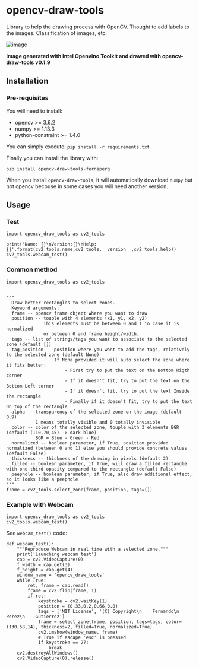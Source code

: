 # opencv-draw-tools
Library to help the drawing process with OpenCV. Thought to add labels to the images. Classification of images, etc.

![image](https://user-images.githubusercontent.com/18369529/53686731-3dba0500-3d2b-11e9-95e5-e4517c013d14.png)

**Image generated with Intel Openvino Toolkit and drawed with opencv-draw-tools v0.1.9**

## Installation

### Pre-requisites

You will need to install:

* opencv >= 3.6.2
* numpy >= 1.13.3
* python-constraint >= 1.4.0

You can simply execute:
`pip install -r requirements.txt`

Finally you can install the library with:

`pip install opencv-draw-tools-fernaperg`

When you install `opencv-draw-tools`, it will automatically download `numpy` but not opencv becouse in some cases you will need another version.

## Usage

### Test

```
import opencv_draw_tools as cv2_tools

print('Name: {}\nVersion:{}\nHelp:{}'.format(cv2_tools.name,cv2_tools.__version__,cv2_tools.help))
cv2_tools.webcam_test()
```
### Common method

```
import opencv_draw_tools as cv2_tools


"""
  Draw better rectangles to select zones.
  Keyword arguments:
  frame -- opencv frame object where you want to draw
  position -- touple with 4 elements (x1, y1, x2, y2)
              This elements must be between 0 and 1 in case it is normalized
              or between 0 and frame height/width.
  tags -- list of strings/tags you want to associate to the selected zone (default [])
  tag_position -- position where you want to add the tags, relatively to the selected zone (default None)
                  If None provided it will auto select the zone where it fits better:
                      - First try to put the text on the Bottom Rigth corner
                      - If it doesn't fit, try to put the text on the Bottom Left corner
                      - If it doesn't fit, try to put the text Inside the rectangle
                      - Finally if it doesn't fit, try to put the text On top of the rectangle
  alpha -- transparency of the selected zone on the image (default 0.9)
           1 means totally visible and 0 totally invisible
  color -- color of the selected zone, touple with 3 elements BGR (default (110,70,45) -> dark blue)
           BGR = Blue - Green - Red
  normalized -- boolean parameter, if True, position provided normalized (between 0 and 1) else you should provide concrete values (default False)
  thickness -- thickness of the drawing in pixels (default 2)
  filled -- boolean parameter, if True, will draw a filled rectangle with one-third opacity compared to the rectangle (default False)
  peephole -- boolean parameter, if True, also draw additional effect, so it looks like a peephole
"""
frame = cv2_tools.select_zone(frame, position, tags=[])
```

### Example with Webcam

```
import opencv_draw_tools as cv2_tools
cv2_tools.webcam_test()
```

See `webcam_test()` code:

```
def webcam_test():
    """Reproduce Webcam in real time with a selected zone."""
    print('Launching webcam test')
    cap = cv2.VideoCapture(0)
    f_width = cap.get(3)
    f_height = cap.get(4)
    window_name = 'opencv_draw_tools'
    while True:
        ret, frame = cap.read()
        frame = cv2.flip(frame, 1)
        if ret:
            keystroke = cv2.waitKey(1)
            position = (0.33,0.2,0.66,0.8)
            tags = ['MIT License', '(C) Copyright\n    Fernando\n    Perez\n    Gutierrez']
            frame = select_zone(frame, position, tags=tags, color=(130,58,14), thickness=2, filled=True, normalized=True)
            cv2.imshow(window_name, frame)
            # True if escape 'esc' is pressed
            if keystroke == 27:
                break
    cv2.destroyAllWindows()
    cv2.VideoCapture(0).release()
```
